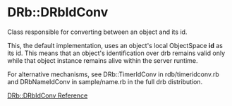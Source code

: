 # DRb::DRbIdConv

Class responsible for converting between an object and its id.

This, the default implementation, uses an object's local ObjectSpace __id__ as
its id.  This means that an object's identification over drb remains valid
only while that object instance remains alive within the server runtime.

For alternative mechanisms, see DRb::TimerIdConv in rdb/timeridconv.rb and
DRbNameIdConv in sample/name.rb in the full drb distribution.

[DRb::DRbIdConv Reference](https://ruby-doc.org/stdlib-2.5.0/libdoc/drb/rdoc/DRb::DRbIdConv.html)